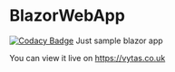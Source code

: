 # BlazorWebApp
[![Codacy Badge](https://app.codacy.com/project/badge/Grade/49c1c8fd003449c3856138e0d2b48f2e)](https://www.codacy.com/manual/VPleckaitis/BlazorWebApp?utm_source=github.com&amp;utm_medium=referral&amp;utm_content=VPleckaitis/BlazorWebApp&amp;utm_campaign=Badge_Grade)
Just sample blazor app

You can view it live on https://vytas.co.uk
